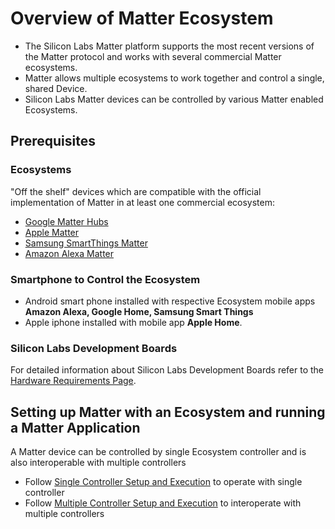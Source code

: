 # Overview of Matter Ecosystem

- The Silicon Labs Matter platform supports the most recent versions of the Matter protocol and works with several commercial Matter ecosystems.
- Matter allows multiple ecosystems to work together and control a single, shared Device.
- Silicon Labs Matter devices can be controlled by various Matter enabled Ecosystems.

## Prerequisites

### Ecosystems

"Off the shelf" devices which are compatible with the official implementation of Matter in at least one commercial ecosystem:

- [Google Matter Hubs](https://developers.home.google.com/matter/supported-devices#choosing_a_device_type)
- [Apple Matter](https://www.apple.com/home-app/accessories/)
- [Samsung SmartThings Matter](https://support.smartthings.com/hc/en-us/articles/11219700390804-SmartThings-x-Matter-Integration-)
- [Amazon Alexa Matter](https://developer.amazon.com/en-US/docs/alexa/smarthome/matter-support.html)

### Smartphone to Control the Ecosystem

- Android smart phone installed with respective Ecosystem mobile apps **Amazon Alexa, Google Home, Samsung Smart Things**
- Apple iphone installed with mobile app **Apple Home**.

### Silicon Labs Development Boards

For detailed information about Silicon Labs Development Boards refer to the [Hardware Requirements Page](/matter/<docspace-docleaf-version>/matter-prerequisites/hardware-requirements).

## Setting up Matter with an Ecosystem and running a Matter Application

A Matter device can be controlled by single Ecosystem controller and is also interoperable with multiple controllers

- Follow [Single Controller Setup and Execution](./singlecontroller-ecosystem.md) to operate with single controller
- Follow [Multiple Controller Setup and Execution](./multicontroller-ecosystem.md) to interoperate with multiple controllers
